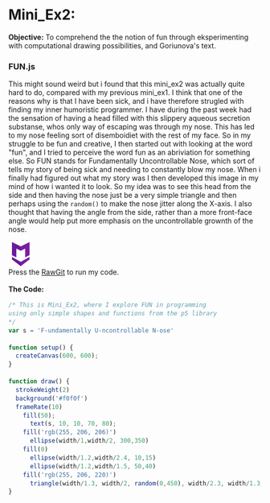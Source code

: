 # Mini_Ex2:
**Objective:**
To comprehend the the notion of fun through eksperimenting
with computational drawing possibilities, and Goriunova's text.

### FUN.js
This might sound weird but i found that this mini_ex2 was actually quite hard to do, 
compared with my previous mini_ex1. I think that one of the reasons why is that I have been sick, 
and i have therefore strugled with finding my inner humoristic programmer. I have during the past week had the sensation of having a head filled with this slippery aqueous secretion substanse, whos only way of escaping was through my nose. This has led to my nose feeling sort of disemboidiet with the rest of my face. So in my struggle to be fun and creative, I then started out with looking at the word "fun", and I tried to perceive the word fun as an abriviation for something else. So FUN stands for Fundamentally Uncontrollable Nose, which sort of tells my story of being sick and needing to constantly blow my nose. When i finally had figured out what my story was I then developed this image in my mind of how i wanted it to look. So my idea was to see this head from the side and then having the nose just be a very simple triangle and then perhaps using the ```random()``` to make the nose jitter along the X-axis. I also thought that having the angle from the side, rather than a more front-face angle would help put more emphasis on the uncontrollable grownth of the nose.
</br>
</br>
![alt text](https://github.com/adam-p/markdown-here/raw/master/src/common/images/icon48.png "Logo Title Text 1")
</br>
Press the [RawGit](https://cdn.rawgit.com/Pacour/Aesthetic_Programming_2018/38f3ec68/Mini_Ex1/empty-example/index.html) to run my code.
</br>
</br>
**The Code:**
```javascript
/* This is Mini_Ex2, where I explore FUN in programming
using only simple shapes and functions from the p5 library
*/
var s = 'F-undamentally U-ncontrollable N-ose'

function setup() {
  createCanvas(600, 600);
}

function draw() {
  strokeWeight(2)
  background('#f0f0f')
  frameRate(10)
    fill(50);
      text(s, 10, 10, 70, 80);
    fill('rgb(255, 206, 206)')
      ellipse(width/1,width/2, 300,350)
    fill(0)
      ellipse(width/1.2,width/2.4, 10,15)
      ellipse(width/1.2,width/1.5, 50,40)
    fill('rgb(255, 206, 220)')
      triangle(width/1.3, width/2, random(0,450), width/2.3, width/1.3, width/2.5);
}
```

  
